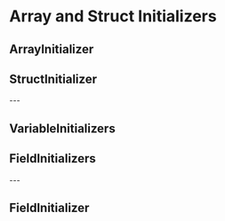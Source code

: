 # Array and Struct Initializers

## ArrayInitializer

## StructInitializer

\---

## VariableInitializers

## FieldInitializers

\---

## FieldInitializer
